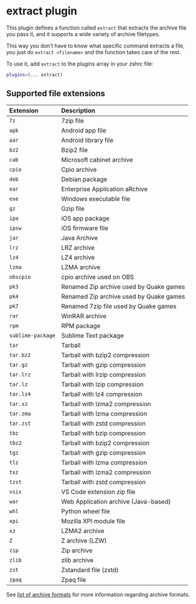 # extract plugin

This plugin defines a function called `extract` that extracts the archive file you pass it, and it supports a
wide variety of archive filetypes.

This way you don't have to know what specific command extracts a file, you just do `extract <filename>` and
the function takes care of the rest.

To use it, add `extract` to the plugins array in your zshrc file:

```zsh
plugins=(... extract)
```

## Supported file extensions

| Extension         | Description                             |
| :---------------- | :-------------------------------------- |
| `7z`              | 7zip file                               |
| `apk`             | Android app file                        |
| `aar`             | Android library file                    |
| `bz2`             | Bzip2 file                              |
| `cab`             | Microsoft cabinet archive               |
| `cpio`            | Cpio archive                            |
| `deb`             | Debian package                          |
| `ear`             | Enterprise Application aRchive          |
| `exe`             | Windows executable file                 |
| `gz`              | Gzip file                               |
| `ipa`             | iOS app package                         |
| `ipsw`            | iOS firmware file                       |
| `jar`             | Java Archive                            |
| `lrz`             | LRZ archive                             |
| `lz4`             | LZ4 archive                             |
| `lzma`            | LZMA archive                            |
| `obscpio`         | cpio archive used on OBS                |
| `pk3`             | Renamed Zip archive used by Quake games |
| `pk4`             | Renamed Zip archive used by Quake games |
| `pk7`             | Renamed 7zip file used by Quake games   |
| `rar`             | WinRAR archive                          |
| `rpm`             | RPM package                             |
| `sublime-package` | Sublime Text package                    |
| `tar`             | Tarball                                 |
| `tar.bz2`         | Tarball with bzip2 compression          |
| `tar.gz`          | Tarball with gzip compression           |
| `tar.lrz`         | Tarball with lrzip compression          |
| `tar.lz`          | Tarball with lzip compression           |
| `tar.lz4`         | Tarball with lz4 compression            |
| `tar.xz`          | Tarball with lzma2 compression          |
| `tar.zma`         | Tarball with lzma compression           |
| `tar.zst`         | Tarball with zstd compression           |
| `tbz`             | Tarball with bzip compression           |
| `tbz2`            | Tarball with bzip2 compression          |
| `tgz`             | Tarball with gzip compression           |
| `tlz`             | Tarball with lzma compression           |
| `txz`             | Tarball with lzma2 compression          |
| `tzst`            | Tarball with zstd compression           |
| `vsix`            | VS Code extension zip file              |
| `war`             | Web Application archive (Java-based)    |
| `whl`             | Python wheel file                       |
| `xpi`             | Mozilla XPI module file                 |
| `xz`              | LZMA2 archive                           |
| `Z`               | Z archive (LZW)                         |
| `zip`             | Zip archive                             |
| `zlib`            | zlib archive                            |
| `zst`             | Zstandard file (zstd)                   |
| `zpaq`            | Zpaq file                               |

See [list of archive formats](https://en.wikipedia.org/wiki/List_of_archive_formats) for more information
regarding archive formats.
